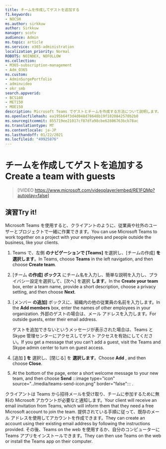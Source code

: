 ```yaml
---
title: チームを作成してゲストを追加する
f1.keywords:
- NOCSH
ms.author: sirkkuw
author: Sirkkuw
manager: scotv
audience: Admin
ms.topic: article
ms.service: o365-administration
localization_priority: Normal
ROBOTS: NOINDEX, NOFOLLOW
ms.collection:
- M365-subscription-management
- Adm_O365
ms.custom:
- AdminSurgePortfolio
- adminvideo
- okr_smb
search.appverid:
- BCS160
- MET150
- MOE150
description: Microsoft Teams でゲストとチームを作成する方法について説明します。
ms.openlocfilehash: ea195b64f3d4d048d78648b19f1820842570b2b0
ms.sourcegitcommit: 855719ee21017cf87dfa98cbe62806763bcb78ac
ms.translationtype: MT
ms.contentlocale: ja-JP
ms.lasthandoff: 01/22/2021
ms.locfileid: "49925876"
---
```

# <a name="create-a-team-with-guests"></a><span data-ttu-id="82f3d-103">チームを作成してゲストを追加する</span><span class="sxs-lookup"><span data-stu-id="82f3d-103">Create a team with guests</span></span>

> [!VIDEO https://www.microsoft.com/videoplayer/embed/RE1FQMp?autoplay=false]

## <a name="try-it"></a><span data-ttu-id="82f3d-104">演習</span><span class="sxs-lookup"><span data-stu-id="82f3d-104">Try it!</span></span>

<span data-ttu-id="82f3d-105">Microsoft Teams を使用すると、クライアントのように、従業員や社外のユーザーとプロジェクトで一緒に作業できます。</span><span class="sxs-lookup"><span data-stu-id="82f3d-105">You can use Microsoft Teams to work together on a project with your employees and people outside the business, like your clients.</span></span>

1. <span data-ttu-id="82f3d-106">Teams で、左側  **のナビゲーションで [Teams]**  を選択し、[チームの作成]  **を選択します**。</span><span class="sxs-lookup"><span data-stu-id="82f3d-106">In Teams, choose  **Teams**  in the left navigation, and then choose  **Create team**.</span></span>
2. <span data-ttu-id="82f3d-107">[チーム  **の作成] ボックス**  にチーム名を入力し、簡単な説明を入力し、プライバシー設定を選択して、[次へ] を選択  **します**。</span><span class="sxs-lookup"><span data-stu-id="82f3d-107">In the  **Create your team**  box, enter a team name, provide a short description, choose a privacy setting, and then choose  **Next**.</span></span>
3. <span data-ttu-id="82f3d-108">[メンバー  **の追加]**  ボックスに、組織内の他の従業員の名前を入力します。</span><span class="sxs-lookup"><span data-stu-id="82f3d-108">In the  **Add members**  box, enter the names of other employees in your organization.</span></span> <span data-ttu-id="82f3d-109">外部のゲストの場合は、メール アドレスを入力します。</span><span class="sxs-lookup"><span data-stu-id="82f3d-109">For outside guests, enter their email address.</span></span>

    <span data-ttu-id="82f3d-110">ゲストを追加できないというメッセージが表示された場合は、Teams と Skype 管理センターにアクセスしてゲスト アクセスを有効にしてください。</span><span class="sxs-lookup"><span data-stu-id="82f3d-110">If you get a message that you can't add a guest, visit the Teams and Skype admin center to turn on guest access.</span></span>

1. <span data-ttu-id="82f3d-111">[追加  **] を** 選択し、[閉じる] を  **選択します**。</span><span class="sxs-lookup"><span data-stu-id="82f3d-111">Choose  **Add** , and then choose  **Close**.</span></span>
2. At the bottom of the page, enter a short welcome message to your new team, and then choose **Send** :::image type="icon" source="../media/teams-send-icon.png" border="false"::: .   

<span data-ttu-id="82f3d-113">クライアントは Teams から招待メールを受け取り、チームに参加するために無料の Microsoft アカウントが必要なと通知します。</span><span class="sxs-lookup"><span data-stu-id="82f3d-113">Your client will receive an email invitation from Teams, which will inform them that they need a free Microsoft account to join the team.</span></span> <span data-ttu-id="82f3d-114">提供されている手順に従って、既存のメール アドレスを使用してアカウントを作成できます。</span><span class="sxs-lookup"><span data-stu-id="82f3d-114">They can create an account using their existing email address by following the instructions provided.</span></span> <span data-ttu-id="82f3d-115">その後、Teams on the web を使用するか、自分のコンピューターに Teams アプリをインストールできます。</span><span class="sxs-lookup"><span data-stu-id="82f3d-115">They can then use Teams on the web or install the Teams app on their computer.</span></span>